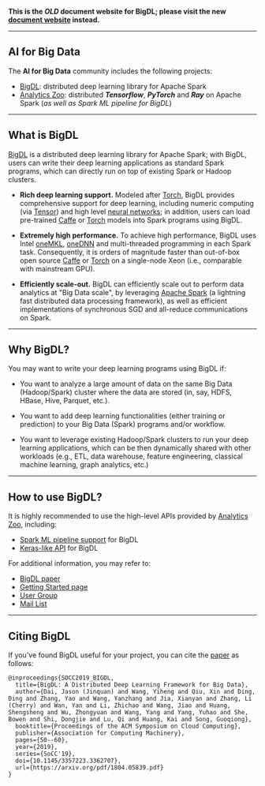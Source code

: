 
**This is the _OLD_ document website for BigDL; please visit the new [document website](https://bigdl.readthedocs.io/) instead.**

---

## AI for Big Data

The **AI for Big Data** community includes the following projects:

* [BigDL](https://github.com/intel-analytics/BigDL): distributed deep learning library for Apache Spark
* [Analytics Zoo](https://github.com/intel-analytics/analytics-zoo): distributed ***Tensorflow***, ***PyTorch*** and ***Ray*** on Apache Spark (*as well as Spark ML pipeline for BigDL*)

---
## **What is BigDL**

[BigDL](https://arxiv.org/abs/1804.05839) is a distributed deep learning library for Apache Spark; with BigDL, users can write their deep learning applications as standard Spark programs, which can directly run on top of existing Spark or Hadoop clusters.

* **Rich deep learning support.** Modeled after [Torch](http://torch.ch/), BigDL provides comprehensive support for deep learning, including numeric computing (via [Tensor](https://github.com/intel-analytics/BigDL/tree/master/spark/dl/src/main/scala/com/intel/analytics/bigdl/tensor)) and high level [neural networks](https://github.com/intel-analytics/BigDL/tree/master/spark/dl/src/main/scala/com/intel/analytics/bigdl/nn); in addition, users can load pre-trained [Caffe](http://caffe.berkeleyvision.org/) or [Torch](http://torch.ch/) models into Spark programs using BigDL.

* **Extremely high performance.** To achieve high performance, BigDL uses Intel [oneMKL](https://software.intel.com/content/www/us/en/develop/tools/oneapi/components/onemkl.html), [oneDNN](https://software.intel.com/content/www/us/en/develop/tools/oneapi/components/onednn.html) and multi-threaded programming in each Spark task. Consequently, it is orders of magnitude faster than out-of-box open source [Caffe](http://caffe.berkeleyvision.org/) or [Torch](http://torch.ch/) on a single-node Xeon (i.e., comparable with mainstream GPU).

* **Efficiently scale-out.** BigDL can efficiently scale out to perform data analytics at "Big Data scale", by leveraging [Apache Spark](http://spark.apache.org/) (a lightning fast distributed data processing framework), as well as efficient implementations of synchronous SGD and all-reduce communications on Spark. 

---
## **Why BigDL?**

You may want to write your deep learning programs using BigDL if:

* You want to analyze a large amount of data on the same Big Data (Hadoop/Spark) cluster where the data are stored (in, say, HDFS, HBase, Hive, Parquet, etc.).

* You want to add deep learning functionalities (either training or prediction) to your Big Data (Spark) programs and/or workflow.

* You want to leverage existing Hadoop/Spark clusters to run your deep learning applications, which can be then dynamically shared with other workloads (e.g., ETL, data warehouse, feature engineering, classical machine learning, graph analytics, etc.)

---
## **How to use BigDL?**

It is highly recommended to use the high-level APIs provided by [Analytics Zoo](https://github.com/intel-analytics/), including:

* [Spark ML pipeline support](https://analytics-zoo.readthedocs.io/en/latest/doc/UseCase/nnframes.html) for BigDL
* [Keras-like API](https://analytics-zoo.readthedocs.io/en/latest/doc/UseCase/keras-api.html) for BigDL

For additional information, you may refer to:

* [BigDL paper](https://arxiv.org/abs/1804.05839)
* [Getting Started page](gettingstarted)
* [User Group](https://groups.google.com/forum/#!forum/bigdl-user-group)
* [Mail List](mailto:bigdl-user-group+subscribe@googlegroups.com)

---
## **Citing BigDL**
If you've found BigDL useful for your project, you can cite the [paper](https://arxiv.org/abs/1804.05839) as follows:

```
@inproceedings{SOCC2019_BIGDL,
  title={BigDL: A Distributed Deep Learning Framework for Big Data},
  author={Dai, Jason (Jinquan) and Wang, Yiheng and Qiu, Xin and Ding, Ding and Zhang, Yao and Wang, Yanzhang and Jia, Xianyan and Zhang, Li (Cherry) and Wan, Yan and Li, Zhichao and Wang, Jiao and Huang, Shengsheng and Wu, Zhongyuan and Wang, Yang and Yang, Yuhao and She, Bowen and Shi, Dongjie and Lu, Qi and Huang, Kai and Song, Guoqiong},
  booktitle={Proceedings of the ACM Symposium on Cloud Computing},
  publisher={Association for Computing Machinery},
  pages={50--60},
  year={2019},
  series={SoCC'19},
  doi={10.1145/3357223.3362707},
  url={https://arxiv.org/pdf/1804.05839.pdf}
}
```



